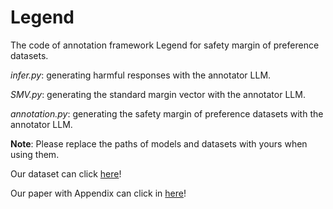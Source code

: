 # Legend

The code of annotation framework Legend for safety margin of preference datasets.

*infer.py*: generating harmful responses with the annotator LLM.

*SMV.py*: generating the standard margin vector with the annotator LLM.

*annotation.py*: generating the safety margin of preference datasets with the annotator LLM.

**Note**: Please replace the paths of models and datasets with yours when using them.

Our dataset can click [here](https://huggingface.co/datasets/ColFeng/safety-alignment-legend)!

Our paper with Appendix can click in [here](https://arxiv.org/abs/2406.08124)!
